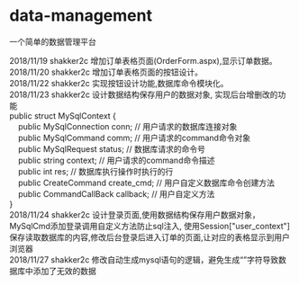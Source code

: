 # data-management
一个简单的数据管理平台

2018/11/19 shakker2c 增加订单表格页面(OrderForm.aspx),显示订单数据。</br>
2018/11/20 shakker2c 增加订单表格页面的按钮设计。</br>
2018/11/22 shakker2c 实现按钮设计功能,数据库命令模块化。</br>
2018/11/23 shakker2c 设计数据结构保存用户的数据对象, 实现后台增删改的功能</br>
                     public struct MySqlContext {</br>
                     &nbsp;&nbsp;&nbsp;&nbsp;public MySqlConnection conn;               // 用户请求的数据库连接对象</br>
                     &nbsp;&nbsp;&nbsp;&nbsp;public MySqlCommand comm;                  // 用户请求的command命令对象</br>
                     &nbsp;&nbsp;&nbsp;&nbsp;public MySqlRequest status;                // 数据库请求的命令号</br>
                     &nbsp;&nbsp;&nbsp;&nbsp;public string context;                     // 用户请求的command命令描述</br>
                     &nbsp;&nbsp;&nbsp;&nbsp;public int res;                            // 数据库执行操作时执行的行</br>
                     &nbsp;&nbsp;&nbsp;&nbsp;public CreateCommand create_cmd;           // 用户自定义数据库命令创建方法</br>
                     &nbsp;&nbsp;&nbsp;&nbsp;public CommandCallBack callback;           // 用户自定义方法</br>
                     }</br>
2018/11/24 shakker2c 设计登录页面,使用数据结构保存用户数据对象，MySqlCmd添加登录调用自定义方法防止sql注入,
                     使用Session["user_context"]保存读取数据库的内容,修改后台登录后进入订单的页面,让对应的表格显示到用户浏览器</br>
2018/11/27 shakker2c 修改自动生成mysql语句的逻辑，避免生成“”字符导致数据库中添加了无效的数据
